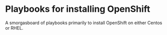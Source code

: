 # Playbooks for installing OpenShift

A smorgasboard of playbooks primarily to install OpenShift on either
Centos or RHEL.
